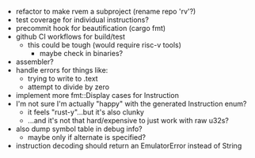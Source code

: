 * refactor to make rvem a subproject (rename repo 'rv'?)
* test coverage for individual instructions?
* precommit hook for beautification (cargo fmt)
* github CI workflows for build/test
  * this could be tough (would require risc-v tools)
    * maybe check in binaries?
* assembler?
* handle errors for things like:
  * trying to write to .text
  * attempt to divide by zero
* implement more fmt::Display cases for Instruction
* I'm not sure I'm actually "happy" with the generated Instruction enum?
  * it feels "rust-y"...but it's also clunky
  * ...and it's not that hard/expensive to just work with raw u32s?
* also dump symbol table in debug info?
  * maybe only if alternate is specified?
* instruction decoding should return an EmulatorError instead of String
